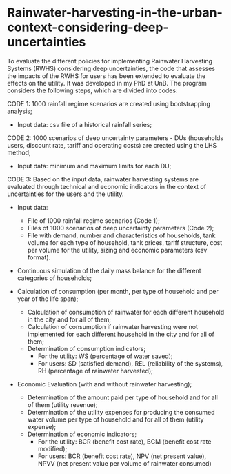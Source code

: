 # Rainwater-harvesting-in-the-urban-context-considering-deep-uncertainties
To evaluate the different policies for implementing Rainwater Harvesting Systems (RWHS) considering deep uncertainties, the code that assesses the impacts of the RWHS for users has been extended to evaluate the effects on the utility.
It was developed in my PhD at UnB.
The program considers the following steps, which are divided into codes:

CODE 1: 1000 rainfall regime scenarios are created using bootstrapping analysis;
  - Input data: csv file of a historical rainfall series;
   
CODE 2: 1000 scenarios of deep uncertainty parameters - DUs (households users, discount rate, tariff and operating costs) are created using the LHS method;
  - Input data: minimum and maximum limits for each DU;
    
CODE 3: Based on the input data, rainwater harvesting systems are evaluated through technical and economic indicators in the context of uncertainties for the users and the utility.

  - Input data:
      - File of 1000 rainfall regime scenarios (Code 1);
      - Files of 1000 scenarios of deep uncertainty parameters (Code 2);
      - File with demand, number and characteristics of households, tank volume for each type of household, tank prices, tariff structure, cost per volume for the utility, sizing and economic parameters (csv format).
    
  - Continuous simulation of the daily mass balance for the different categories of households;
    
  - Calculation of consumption (per month, per type of household and per year of the life span);
      - Calculation of consumption of rainwater for each different household in the city and for all of them;
      - Calculation of consumption if rainwater harvesting were not implemented for each different household in the city and for all of them;
      - Determination of consumption indicators;
          - For the utility: WS (percentage of water saved);
          - For users: SD (satisfied demand), REL (reliability of the systems), RH (percentage of rainwater harvested);
    
  - Economic Evaluation (with and without rainwater harvesting);
      - Determination of the amount paid per type of household and for all of them (utility revenue);
      - Determination of the utility expenses for producing the consumed water volume per type of household and for all of them (utility expense);
      - Determination of economic indicators;
          - For the utility: BCR (benefit cost rate), BCM (benefit cost rate modified);
          - For users: BCR (benefit cost rate), NPV (net present value), NPVV (net present value per volume of rainwater consumed)
